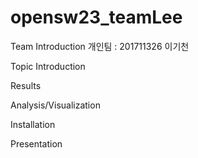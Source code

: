 # opensw23_teamLee

Team Introduction
개인팀 : 201711326 이기천

Topic Introduction

Results

Analysis/Visualization

Installation

Presentation
